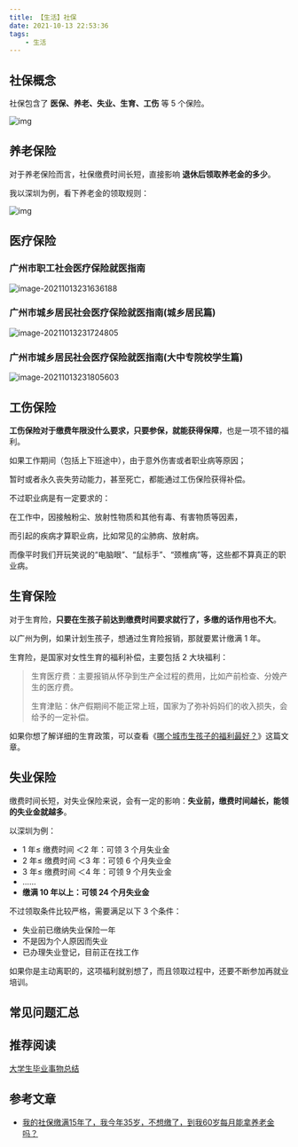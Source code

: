 ```yaml
---
title: 【生活】社保
date: 2021-10-13 22:53:36
tags:
	- 生活
---
```




## 社保概念

社保包含了 **医保、养老、失业、生育、工伤** 等 5 个保险。

![img](https://pic2.zhimg.com/80/v2-48c39fa2e363cdf13f39ec1594a13f91_1440w.jpg?source=1940ef5c)



## 养老保险

对于养老保险而言，社保缴费时间长短，直接影响 **退休后领取养老金的多少**。

我以深圳为例，看下养老金的领取规则：

![img](https://pic1.zhimg.com/80/v2-5ce441a84f23c481d8322ef30f08ab3c_1440w.jpg?source=1940ef5c)



## 医疗保险

### 广州市职工社会医疗保险就医指南

![image-20211013231636188](http://blog.cdn.ionluo.cn/blog/image-20211013231636188.png)



### 广州市城乡居民社会医疗保险就医指南(城乡居民篇)

![image-20211013231724805](http://blog.cdn.ionluo.cn/blog/image-20211013231724805.png)



### 广州市城乡居民社会医疗保险就医指南(大中专院校学生篇)

![image-20211013231805603](http://blog.cdn.ionluo.cn/blog/image-20211013231805603.png)



## 工伤保险

**工伤保险对于缴费年限没什么要求，只要参保，就能获得保障**，也是一项不错的福利。

如果工作期间（包括上下班途中），由于意外伤害或者职业病等原因；

暂时或者永久丧失劳动能力，甚至死亡，都能通过工伤保险获得补偿。



不过职业病是有一定要求的：

在工作中，因接触粉尘、放射性物质和其他有毒、有害物质等因素，

而引起的疾病才算职业病，比如常见的尘肺病、放射病。

而像平时我们开玩笑说的“电脑眼”、“鼠标手”、“颈椎病”等，这些都不算真正的职业病。



## 生育保险

对于生育险，**只要在生孩子前达到缴费时间要求就行了，多缴的话作用也不大**。

以广州为例，如果计划生孩子，想通过生育险报销，那就要累计缴满 1 年。

生育险，是国家对女性生育的福利补偿，主要包括 2 大块福利：

> 生育医疗费：主要报销从怀孕到生产全过程的费用，比如产前检查、分娩产生的医疗费。
>
> 生育津贴：休产假期间不能正常上班，国家为了弥补妈妈们的收入损失，会给予的一定补偿。

如果你想了解详细的生育政策，可以查看《[哪个城市生孩子的福利最好？](https://zhuanlan.zhihu.com/p/81323512)》这篇文章。



## 失业保险

缴费时间长短，对失业保险来说，会有一定的影响：**失业前，缴费时间越长，能领的失业金就越多**。

以深圳为例：

- 1 年≤ 缴费时间 ＜2 年：可领 3 个月失业金
- 2 年≤ 缴费时间 ＜3 年：可领 6 个月失业金
- 3 年≤ 缴费时间 ＜4 年：可领 9 个月失业金
- ……
- **缴满 10 年以上：可领 24 个月失业金**



不过领取条件比较严格，需要满足以下 3 个条件：

- 失业前已缴纳失业保险一年
- 不是因为个人原因而失业
- 已办理失业登记，目前正在找工作

如果你是主动离职的，这项福利就别想了，而且领取过程中，还要不断参加再就业培训。



## 常见问题汇总



## 推荐阅读

[大学生毕业事物总结](https://blog.csdn.net/ion_L/article/details/82356174)



## 参考文章

- [我的社保缴满15年了，我今年35岁，不想缴了，到我60岁每月能拿养老金吗？](https://www.zhihu.com/question/458398139/answer/1936702404)

